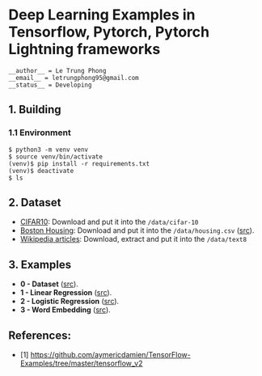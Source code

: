 # Deep Learning Examples in Tensorflow, Pytorch, Pytorch Lightning frameworks 

```
__author__ = Le Trung Phong
__email__ = letrungphong95@gmail.com
__status__ = Developing
```

## 1. Building
### 1.1 Environment  

```
$ python3 -m venv venv 
$ source venv/bin/activate
(venv)$ pip install -r requirements.txt
(venv)$ deactivate 
$ ls 
```

## 2. Dataset 

+ [CIFAR10](https://www.kaggle.com/c/cifar-10/data): Download and put it into the `/data/cifar-10` 
+ [Boston Housing](https://www.kaggle.com/prasadperera/the-boston-housing-dataset/data): Download and put it into the `/data/housing.csv` ([src](https://github.com/letrungphong95/DeepLearning-Examples/blob/dev/src/dataset/boston_housing.ipynb)).  
+ [Wikipedia articles](http://mattmahoney.net/dc/text8.zip): Download, extract and put it into the `/data/text8` 

## 3. Examples  

- **0 - Dataset** ([src](https://github.com/letrungphong95/DeepLearning-Examples/tree/dev/src/dataset)). 
- **1 - Linear Regression** ([src](https://github.com/letrungphong95/DeepLearning-Examples/tree/dev/src/linear_regression)). 
- **2 - Logistic Regression** ([src](https://github.com/letrungphong95/DeepLearning-Examples/tree/dev/src/logistic_regression)). 
- **3 - Word Embedding** ([src](https://github.com/letrungphong95/DeepLearning-Examples/tree/dev/src/word_embedding)).


## References:
+ [1] https://github.com/aymericdamien/TensorFlow-Examples/tree/master/tensorflow_v2
